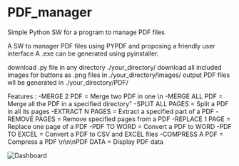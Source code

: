 # PDF_manager
Simple Python SW for a program to manage PDF files

A SW to manager PDF files using PYPDF and proposing a friendly user interface
A .exe can be generated using pyinstaller.

download .py file in any directory ./your_directory/
download all included images for buttons as .png files in ./your_directory/Images/
output PDF files wll be generated in ./your_directory/PDF/

Features :
-MERGE 2 PDF = Merge two PDF in one \n
-MERGE ALL PDF = Merge all the PDF in a specified directory"
-SPLIT ALL PAGES = Split a PDF in all its pages
-EXTRACT N PAGES = Extract a specified part of a PDF
-REMOVE PAGES = Remove specified pages from a PDF
-REPLACE 1 PAGE = Replace one page of a PDF
-PDF TO WORD = Convert a PDF to WORD
-PDF TO EXCEL = Convert a PDF to CSV and EXCEL files
-COMPRESS A PDF = Compress a PDF \n\n\nPDF DATA = Display PDF data

![Dashboard](https://github.com/jedev2000/PDF_manager/assets/148297202/3ffceb0d-ed7c-482b-a804-61bee559d435)

